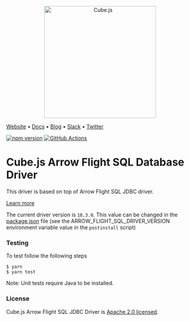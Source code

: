 <p align="center"><a href="https://cube.dev"><img src="https://i.imgur.com/zYHXm4o.png" alt="Cube.js" width="300px"></a></p>

[Website](https://cube.dev) • [Docs](https://cube.dev/docs) • [Blog](https://cube.dev/blog) • [Slack](https://slack.cube.dev) • [Twitter](https://twitter.com/the_cube_dev)

[![npm version](https://badge.fury.io/js/%40cubejs-backend%2Fserver.svg)](https://badge.fury.io/js/%40cubejs-backend%2Fserver)
[![GitHub Actions](https://github.com/cube-js/cube.js/workflows/Build/badge.svg)](https://github.com/cube-js/cube.js/actions?query=workflow%3ABuild+branch%3Amaster)

# Cube.js Arrow Flight SQL Database Driver

This driver is based on top of Arrow Flight SQL JDBC driver.

[Learn more](https://arrow.apache.org/docs/format/FlightSql.html)

The current driver version is `18.3.0`. This value can be changed in the [package.json](./package.json) file (see the ARROW_FLIGHT_SQL_DRIVER_VERSION environment variable value in the `postinstall` script)


### Testing

To test follow the following steps

```
$ yarn
$ yarn test
```

Note: Unit tests require Java to be installed.

### License

Cube.js Arrow Flight SQL JDBC Driver is [Apache 2.0 licensed](./LICENSE).
